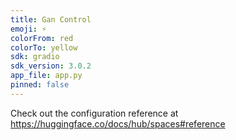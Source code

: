 ```yaml
---
title: Gan Control
emoji: ⚡
colorFrom: red
colorTo: yellow
sdk: gradio
sdk_version: 3.0.2
app_file: app.py
pinned: false
---
```


Check out the configuration reference at https://huggingface.co/docs/hub/spaces#reference
